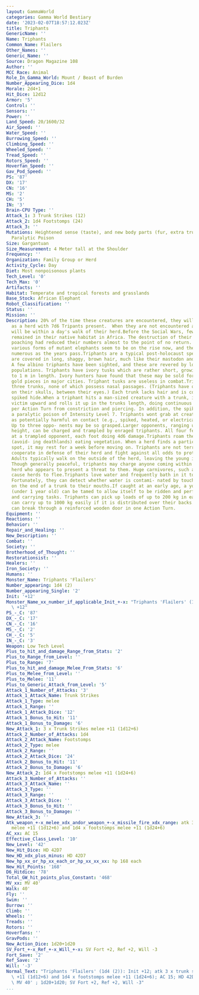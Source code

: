 ```yaml
---
layout: GammaWorld
categories: Gamma World Bestiary
date: '2023-02-07T18:57:12.023Z'
title: Triphants
GenericName: ''
Name: Triphants
Common_Name: Flailers
Other_Names: ''
Generic_Name: ''
Source: Dragon Magazine 108
Author: ''
MCC Race: Animal
Role_In_Gamma_World: Mount / Beast of Burden
Number_Appearing_Dice: 1d4
Morale: 2d4+1
Hit_Dice: 12d12
Armor: '5'
Control: ''
Sensors: ''
Power: ''
Land_Speed: 20/1600/32
Air_Speed: ''
Water_Speed: ''
Burrowing_Speed: ''
Climbing_Speed: ''
Wheeled_Speed: ''
Tread_Speed: ''
Rotors_Speed: ''
Hoverfan_Speed: ''
Gav_Pod_Speed: ''
PS: '87'
DX: '17'
CN: '16'
MS: '2'
CH: '5'
IN: '3'
Brain-CPU Type: ''
Attack_1: 3 Trunk Strikes (12)
Attack_2: 1d4 Footstomps (24)
Attack_3: ''
Mutations: Heightened sense (taste), and new body parts (fur, extra trunks with spikes),
  Paralytic Poison
Size: Gargantuan
Size_Measurement: 4 Meter tall at the Shoulder
Frequency: ''
Organization: Family Group or Herd
Activity_Cycle: Day
Diet: Most nonpoisonous plants
Tech_Level: '0'
Tech_Max: '0'
Artifacts: ''
Habitat: Temperate and tropical forests and grasslands
Base_Stock: African Elephant
Robot_Classification: ''
Status: ''
Mission: ''
Description: 20% of the time these creatures are encountered, they will be encountered
  as a herd with 7d6 Tripants present.  When they are not encountered as a herd, they
  will be within a day's walk of their herd.Before the Social Wars, few elephants
  remained in their native habitat in Africa. The destruction of their lands and continued
  poaching had reduced their numbers almost to the point of no return. However, the
  various forms of mutant elephants seem to be on the rise now, and they become more
  numerous as the years pass.Triphants are a typical post-holocaust species. They
  are covered in long, shaggy, brown hair, much like their mastodon and mammoth ancestors.
  A few albino triphants have been sighted, and these are revered by local native
  populations. Triphants have ivory tusks which are rather short, growing only up
  to 1 m in length. Ivory hunters have found that these may be sold for up to 2000
  gold pieces in major cities. Triphant tusks are useless in combat.Triphants have
  three trunks, none of which possess nasal passages. (Triphants have olfactory openings
  on their skulls, between their eyes.) Each trunk lacks hair and is covered in tough,
  spiked hide.When a triphant hits a man-sized creature with a trunk, it pulls the
  victim upward and rolls it up in the trunks length, doing continuous damage of 3d4
  per Action Turn from constriction and piercing. In addition, the spikes possess
  a paralytic poison of Intensity Level 7. Triphants wont grab at creatures they recognize
  as potentially harmful on contact (e.g., spiked, heated, or electrically charged).
  Up to three oppo- nents may be so grasped.Larger opponents, ranging up to 4 m in
  height, can be charged and trampled by enraged triphants. All four feet can strike
  at a trampled opponent, each foot doing 4d6 damage.Triphants roam the countryside
  (avoid- ing deathlands) eating vegetation. When a herd finds a particularly good
  spot, it may rest for a week before moving on. Triphants are not territorial, but
  cooperate in defense of their herd and fight against all odds to protect their young.
  Adults typically walk on the outside of the herd, leaving the young in the middle.
  Though generally peaceful, triphants may charge anyone coming within 40 m of the
  herd who appears to present a threat to them. Huge carnivores, such as komodos,
  cause herds to flee.Triphants love water and frequently bath in it to cool themselves.
  Fortunately, they can detect whether water is contami- nated by touching a few drops
  on the end of a trunk to their mouths.If caught at an early age, a young triphant
  (under 1 year old) can be tamed to allow itself to be ridden and perform heavy lifting
  and carrying tasks. Triphants can pick up loads of up to 200 kg in each trunk, and
  can carry up to 1000 kg easily if it is distributed over their backs. A triphant
  can break through a reinforced wooden door in one Action Turn.
Equipment: ''
Reactions: ''
Behavior: ''
Repair_and_Healing: ''
New_Description: ''
Combat: ''
Society: ''
Brotherhood_of_Thought: ''
Restorationsist: ''
Healers: ''
Iron_Society: ''
Humans: ''
Monster_Name: Triphants 'Flailers'
Number_appearing: 1d4 (2)
Number_appearing_Single: '2'
Init: '+12'
Monster_Name_xx_number_if_applicable_Init_+-x: "Triphants 'Flailers' (1d4 (2)): Init\
  \ +12"
PS_-_C: '87'
DX_-_C: '17'
CN_-_C: '16'
MS_-_C: '2'
CH_-_C: '5'
IN_-_C: '3'
Weapon: Low Tech Level
Plus_to_hit_and_damage_Range_from_Stats: '2'
Plus_to_Range_from_Level: ''
Plus_to_Range: '7'
Plus_to_hit_and_damage_Melee_From_Stats: '6'
Plus_to_Melee_from_Level: ''
Plus_to_Melee: '11'
Plus_to_Generic_Attack_from_Level: '5'
Attack_1_Number_of_Attacks: '3'
Attack_1_Attack_Name: Trunk Strikes
Attack_1_Type: melee
Attack_1_Range: ''
Attack_1_Attack_Dice: '12'
Attack_1_Bonus_to_Hit: '11'
Attack_1_Bonus_to_Damage: '6'
New_Attack_1: 3 x Trunk Strikes melee +11 (1d12+6)
Attack_2_Number_of_Attacks: 1d4
Attack_2_Attack_Name: Footstomps
Attack_2_Type: melee
Attack_2_Range: ''
Attack_2_Attack_Dice: '24'
Attack_2_Bonus_to_Hit: '11'
Attack_2_Bonus_to_Damage: '6'
New_Attack_2: 1d4 x Footstomps melee +11 (1d24+6)
Attack_3_Number_of_Attacks: ''
Attack_3_Attack_Name: ''
Attack_3_Type: ''
Attack_3_Range: ''
Attack_3_Attack_Dice: ''
Attack_3_Bonus_to_Hit: ''
Attack_3_Bonus_to_Damage: ''
New_Attack_3: ''
Atk_weapon_+-x_melee_xdx_andor_weapon_+-x_missile_fire_xdx_range: atk 3 x trunk strikes
  melee +11 (1d12+6) and 1d4 x footstomps melee +11 (1d24+6)
AC_xx: AC 15
Effective_Class_Level: '10'
New_Level: '42'
New_Hit_Dice: HD 42D7
New_HD_xdx_plus_minus: HD 42D7
New_hp_xx_or_hp_xx_each_or_hp_xx_xx_xx: hp 168 each
New_Hit_Points: '168'
D6_Hitdice: '78'
Total_GW_hit_points_plus_Constant: '468'
MV_xx: MV 40'
Walk: 40'
Fly: ''
Swim: ''
Burrow: ''
Climb: ''
Wheels: ''
Treads: ''
Rotors: ''
Hoverfans: ''
GravPods: ''
New_Action_Dice: 1d20+1d20
SV_Fort_+-x_Ref_+-x_Will_+-x: SV Fort +2, Ref +2, Will -3
Fort_Save: '2'
Ref_Save: '2'
Will: '-3'
Normal_Text: "Triphants 'Flailers' (1d4 (2)): Init +12; atk 3 x trunk strikes melee\
  \ +11 (1d12+6) and 1d4 x footstomps melee +11 (1d24+6); AC 15; HD 42D7 hp 168 each;\
  \ MV 40' ; 1d20+1d20; SV Fort +2, Ref +2, Will -3"
...
```

